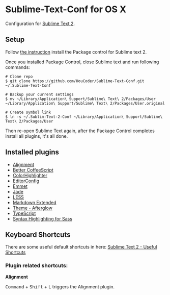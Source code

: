# Sublime-Text-Conf for OS X

Configuration for [Sublime Text 2](http://www.sublimetext.com/2).

## Setup

Follow [the instruction](https://packagecontrol.io/installation#st2) install the Package control for Sublime text 2.

Once you installed Package Control, close Sublime text and run following commands:

```shell
# Clone repo
$ git clone https://github.com/HouCoder/Sublime-Text-Conf.git ~/.Sublime-Text-Conf

# Backup your current settings
$ mv ~/Library/Application\ Support/Sublime\ Text\ 2/Packages/User ~/Library/Application\ Support/Sublime\ Text\ 2/Packages/User.original

# Create symbol link
$ ln -s ~/.Sublim-Text-2-Conf ~/Library/Application\ Support/Sublime\ Text\ 2/Packages/User
```

Then re-open Sublime Text again, after the Package Control completes install all plugins, it's all done.

## Installed plugins

- [Alignment](http://wbond.net/sublime_packages/alignment)
- [Better CoffeeScript](https://github.com/aponxi/sublime-better-coffeescript)
- [ColorHighlighter](https://github.com/Monnoroch/ColorHighlighter)
- [EditorConfig](https://github.com/sindresorhus/editorconfig-sublime)
- [Emmet](https://github.com/sergeche/emmet-sublime)
- [Jade](https://github.com/davidrios/jade-tmbundle)
- [LESS](https://github.com/danro/Less-sublime)
- [Markdown Extended](https://github.com/jonschlinkert/sublime-markdown-extended)
- [Theme - Afterglow](https://github.com/YabataDesign/afterglow-theme)
- [TypeScript](https://github.com/Microsoft/TypeScript-Sublime-Plugin)
- [Syntax Highlighting for Sass](https://github.com/P233/Syntax-highlighting-for-Sass)

## Keyboard Shortcuts

There are some useful default shortcuts in here: [Sublime Text 2 - Useful Shortcuts](https://gist.github.com/lucasfais/1207002#file-gistfile1-textile)

### Plugin related shortcuts:

**Alignment**

<kbd>Command</kbd> + <kbd>Shift</kbd> + <kbd>L</kbd> triggers the Alignment plugin.
